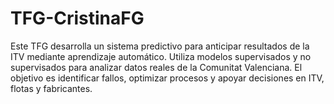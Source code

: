 # TFG-CristinaFG
Este TFG desarrolla un sistema predictivo para anticipar resultados de la ITV mediante aprendizaje automático. Utiliza modelos supervisados y no supervisados para analizar datos reales de la Comunitat Valenciana. El objetivo es identificar fallos, optimizar procesos y apoyar decisiones en ITV, flotas y fabricantes.
